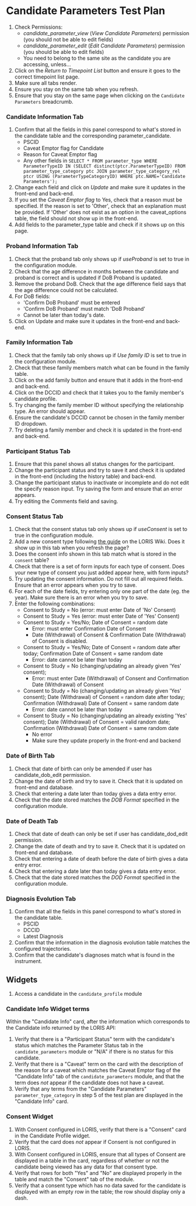 # Candidate Parameters Test Plan

1. Check Permissions:
    * _candidate_parameter_view_ (_View Candidate Parameters_) permission (you should not be able to edit fields)
	* _candidate_parameter_edit_ (_Edit Candidate Parameters_) permission (you should be able to edit fields)
	* You need to belong to the same site as the candidate you are accessing, unless...
2. Click on the *Return to Timepoint List* button and ensure it goes to the correct timepoint list page.
3. Make sure all tabs render.
4. Ensure you stay on the same tab when you refresh.
5. Ensure that you stay on the same page when clicking on the `Candidate Parameters` breadcrumb.

### Candidate Information Tab
1. Confirm that all the fields in this panel correspond to what's stored in the candidate table and the corresponding parameter_candidate.
	* PSCID
	* Caveat Emptor flag for Candidate
	* Reason for Caveat Emptor flag
	* Any other fields in `SELECT * FROM parameter_type WHERE ParameterTypeID IN (SELECT distinct(ptcr.ParameterTypeID) FROM parameter_type_category ptc JOIN parameter_type_category_rel ptcr USING (ParameterTypeCategoryID) WHERE ptc.NAME='Candidate Parameters');`
2. Change each field and click on *Update* and make sure it updates in the front-end and back-end.
3. If you set the *Caveat Emptor flag* to Yes, check that a reason must be specified. If the reason is set to 'Other', check that an explanation must be provided. If 'Other' does not exist as an option in the caveat_options table, the field should not show up in the front-end.
4. Add fields to the parameter_type table and check if it shows up on this page.

### Proband Information Tab
1. Check that the proband tab only shows up if _useProband_ is set to true in the configuration module.
2. Check that the age difference in months between the candidate and proband is correct and is updated if DoB Proband is updated.
3. Remove the proband DoB. Check that the age difference field says that the age difference could not be calculated.
4. For DoB fields:
    * 'Confirm DoB Proband' must be entered
    * 'Confirm DoB Proband' must match 'DoB Proband'
    * Cannot be later than today's date.
5. Click on Update and make sure it updates in the front-end and back-end.

### Family Information Tab
1. Check that the family tab only shows up if _Use family ID_ is set to true in the configuration module.
2. Check that these family members match what can be found in the family table.
3. Click on the add family button and ensure that it adds in the front-end and back-end.
4. Click on the DCCID and check that it takes you to the family member's candidate profile.
5. Try changing the family member ID without specifying the relationship type. An error should appear.
6. Ensure the candidate's DCCID cannot be chosen in the family member ID dropdown.
7. Try deleting a family member and check it is updated in the front-end and back-end.

### Participant Status Tab
1. Ensure that this panel shows all status changes for the participant.
2. Change the participant status and try to save it and check it is updated in the front-end (including the history table) and back-end.
3. Change the participant status to inactivate or incomplete and do not edit the specify reason input. Try saving the form and ensure that an error appears.
4. Try editing the Comments field and saving.

### Consent Status Tab
1. Check that the consent status tab only shows up if _useConsent_ is set to true in the configuration module.
2. Add a new consent type following [the guide](https://github.com/aces/Loris/wiki/Candidate-Information-Page) on the LORIS Wiki. Does it show up in this tab when you refresh the page?
3. Does the consent info shown in this tab match what is stored in the `consent` table?
4. Check that there is a set of form inputs for each type of consent. Does your new type of consent you just added appear here, with form inputs?
5. Try updating the consent information. Do not fill out all required fields. Ensure that an error appears when you try to save.
6. For each of the date fields, try entering only one part of the date (eg. the year). Make sure there is an error when you try to save.
7. Enter the following combinations:
    * Consent to Study = No  (error: must enter Date of 'No' Consent)
    * Consent to Study = Yes (error: must enter Date of 'Yes' Consent)
    * Consent to Study = Yes/No; Date of Consent = random date
        * Error: must enter Confirmation Date of Consent
        * Date (Withdrawal) of Consent & Confirmation Date (Withdrawal) of Consent is disabled.
    * Consent to Study = Yes/No; Date of Consent = random date after today; Confirmation Date of Consent = same random date
        * Error: date cannot be later than today
    * Consent to Study = No (changing/updating an already given 'Yes' consent);
        * Error: must enter Date (Withdrawal) of Consent and Confirmation Date (Withdrawal) of Consent
    * Consent to Study = No (changing/updating an already given 'Yes' consent);  Date (Withdrawal) of Consent = random date after today; Confirmation (Withdrawal) Date of Consent = same random date
        * Error: date cannot be later than today
    * Consent to Study = No (changing/updating an already existing 'Yes' consent); Date (Withdrawal) of Consent = valid random date; Confirmation (Withdrawal) Date of Consent = same random date
        * No error
        * Make sure they update properly in the front-end and backend

### Date of Birth Tab
1. Check that date of birth can only be amended if user has candidate_dob_edit permission.
2. Change the date of birth and try to save it. Check that it is updated on front-end and database.
3. Check that entering a date later than today gives a data entry error.
4. Check that the date stored matches the _DOB Format_ specified in the configuration module. 

### Date of Death Tab
1. Check that date of death can only be set if user has candidate_dod_edit permission.
2. Change the date of death and try to save it. Check that it is updated on front-end and database.
3. Check that entering a date of death before the date of birth gives a data entry error.
4. Check that entering a date later than today gives a data entry error.
5. Check that the date stored matches the _DOD Format_ specified in the configuration module.

### Diagnosis Evolution Tab
1. Confirm that all the fields in this panel correspond to what's stored in the candidate table.
    * PSCID
    * DCCID
    * Latest Diagnosis
2. Confirm that the information in the diagnosis evolution table matches the configured trajectories.
3. Confirm that the candidate's diagnoses match what is found in the instrument.

## Widgets
1. Access a candidate in the `candidate_profile` module

### Candidate Info Widget terms

Within the "Candidate Info" card, after the information which
corresponds to the Candidate info returned by the LORIS API:

1. Verify that there is a "Participant Status" term with the candidate's
    status which matches the Parameter Status tab in the `candidate_parameters`
    module or "N/A" if there is no status for this candidate.
2. Verify that there is a "Caveat" term on the card with the
    description of the reason for a caveat which matches the
    Caveat Emptor flag of the "Candidate Info" tab of the
    `candidate_parameters` module, and that the term does *not*
    appear if the candidate does not have a caveat.
3. Verify that any terms from the "Candidate Parameters"
    `parameter_type_category` in step 5 of the test plan are displayed
    in the "Candidate Info" card.

### Consent Widget

1. With Consent configured in LORIS, verify that there is a
   "Consent" card in the Candidate Profile widget.
2. Verify that the card does *not* appear if Consent is
    not configured in LORIS.
3. With Consent configured in LORIS, ensure that all types
    of Consent are displayed in a table in the card, regardless
    of whether or not the candidate being viewed has any
    data for that consent type.
4. Verify that rows for both "Yes" and "No" are displayed
    properly in the table and match the "Consent" tab of
    the module.
5. Verify that a consent type which has no data saved
    for the candidate is displayed with an empty row in
    the table; the row should display only a dash.
